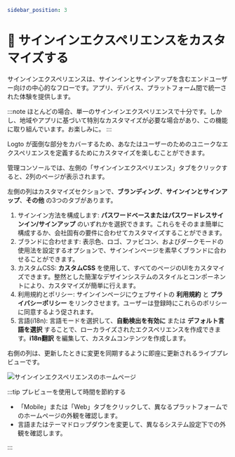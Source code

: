 ```yaml
sidebar_position: 3
```

# 🎨 サインインエクスペリエンスをカスタマイズする

サインインエクスペリエンスは、サインインとサインアップを含むエンドユーザー向けの中心的なフローです。アプリ、デバイス、プラットフォーム間で統一された体験を提供します。

:::note
ほとんどの場合、単一のサインインエクスペリエンスで十分です。しかし、地域やアプリに基づいて特別なカスタマイズが必要な場合があり、この機能に取り組んでいます。お楽しみに。
:::

Logto が面倒な部分をカバーするため、あなたはユーザーのためのユニークなエクスペリエンスを定義するためにカスタマイズを楽しむことができます。

管理コンソールでは、左側の「サインインエクスペリエンス」タブをクリックすると、2列のページが表示されます。

左側の列はカスタマイズセクションで、**ブランディング**、**サインインとサインアップ**、**その他** の3つのタブがあります。

1. サインイン方法を構成します: **パスワードベースまたはパスワードレスサインイン/サインアップ** のいずれかを選択できます。これらをそのまま簡単に構成するか、会社固有の要件に合わせてカスタマイズすることができます。
2. ブランドに合わせます: 表示色、ロゴ、ファビコン、およびダークモードの使用法を設定するオプションで、サインインページを素早くブランドに合わせることができます。
3. カスタムCSS: **カスタムCSS** を使用して、すべてのページのUIをカスタマイズできます。整然とした簡潔なデザインシステムのスタイルとコンポーネントにより、カスタマイズが簡単に行えます。
4. 利用規約とポリシー: サインインページにウェブサイトの **利用規約** と **プライバシーポリシー** をリンクさせます。ユーザーは登録時にこれらのポリシーに同意するよう促されます。
5. 言語(i18n): 言語モードを選択して、**自動検出を有効に** または **デフォルト言語を選択** することで、ローカライズされたエクスペリエンスを作成できます。**i18n翻訳** を編集して、カスタムコンテンツを作成します。

右側の列は、更新したときに変更を同期するように即座に更新されるライブプレビューです。

![サインインエクスペリエンスのホームページ](./assets/sie-set-homepage.png)

:::tip プレビューを使用して時間を節約する

- 「Mobile」または「Web」タブをクリックして、異なるプラットフォームでのホームページの外観を確認します。
- 言語またはテーマドロップダウンを変更して、異なるシステム設定下での外観を確認します。

:::
```